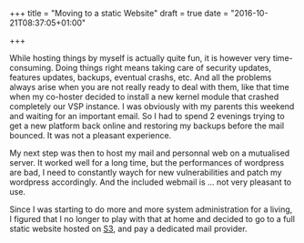 +++
title = "Moving to a static Website"
draft = true
date = "2016-10-21T08:37:05+01:00"

+++

While hosting things by myself is actually quite fun, it is however very time-consuming.
Doing things right means taking care of security updates, features updates, backups, eventual
crashs, etc. And all the problems always arise when you are not really ready to deal with them, like
that time when my co-hoster decided to install a new kernel module that crashed completely our VSP instance.
I was obviously with my parents this weekend and waiting for an important email. So I had to spend 2 evenings
trying to get a new platform back online and restoring my backups before the mail bounced. It was not a pleasant experience.

My next step was then to host my mail and personnal web on a mutualised server. It worked well for a long time,
but the performances of wordpress are bad, I need to constantly waych for new vulnerabilities and patch my wordpress
accordingly. And the included webmail is ... not very pleasant to use.

Since I was starting to do more and more system administration for a living, I figured that I no longer to play with
that at home and decided to go to a full static website hosted on
[S3](http://docs.aws.amazon.com/AmazonS3/latest/dev/website-hosting-custom-domain-walkthrough.html), and pay a dedicated mail provider.